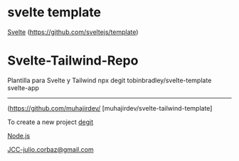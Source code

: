 # svelte template

[Svelte](https://svelte.dev)
(https://github.com/sveltejs/template)

# Svelte-Tailwind-Repo

Plantilla para Svelte y Tailwind
npx degit tobinbradley/svelte-template svelte-app

---

(https://github.com/muhajirdev/
[muhajirdev/svelte-tailwind-template]

To create a new project
[degit](https://github.com/Rich-Harris/degit)

[Node.js](https://nodejs.org)

JCC-julio.corbaz@gmail.com
